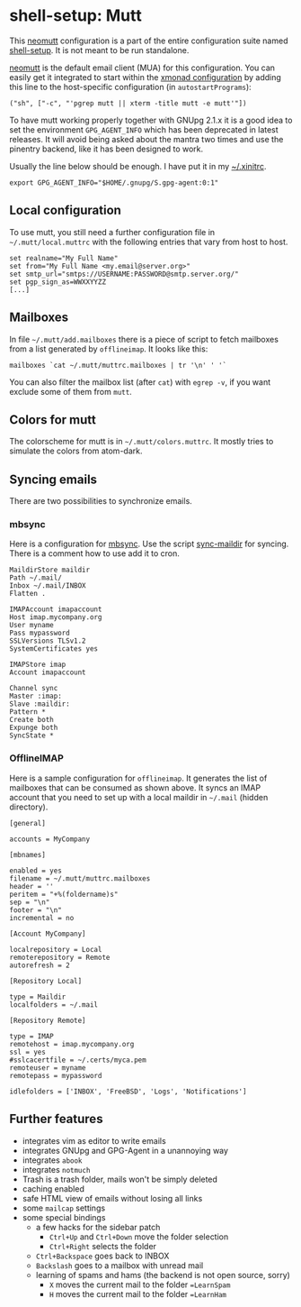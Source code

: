 # shell-setup: Mutt

This [neomutt](https://www.neomutt.org/) configuration is a part of the entire
configuration suite named [shell-setup](https://github.com/nakal/shell-setup).
It is not meant to be run standalone.

[neomutt](https://www.neomutt.org/) is the default email client (MUA) for this
configuration. You can easily get it integrated to start within the
[xmonad configuration](https://github.com/nakal/xmonad-conf) by adding this
line to the host-specific configuration (in `autostartPrograms`):

```
("sh", ["-c", "'pgrep mutt || xterm -title mutt -e mutt'"])
```

To have mutt working properly together with GNUpg 2.1.x it is a good idea
to set the environment `GPG_AGENT_INFO` which has been deprecated in latest
releases. It will avoid being asked about the mantra two times and use the
pinentry backend, like it has been designed to work.

Usually the line below should be enough. I have put it in my
[~/.xinitrc](https://github.com/nakal/xmonad-conf/blob/master/xsettings/.xinitrc).

```
export GPG_AGENT_INFO="$HOME/.gnupg/S.gpg-agent:0:1"
```

## Local configuration

To use mutt, you still need a further configuration file in
`~/.mutt/local.muttrc` with the following entries that vary from host
to host.

```
set realname="My Full Name"
set from="My Full Name <my.email@server.org>"
set smtp_url="smtps://USERNAME:PASSWORD@smtp.server.org/"
set pgp_sign_as=WWXXYYZZ
[...]
```

## Mailboxes

In file `~/.mutt/add.mailboxes` there is a piece of script to fetch mailboxes
from a list generated by `offlineimap`. It looks like this:

```
mailboxes `cat ~/.mutt/muttrc.mailboxes | tr '\n' ' '`
```

You can also filter the mailbox list (after `cat`) with `egrep -v`, if you
want exclude some of them from `mutt`.

## Colors for mutt

The colorscheme for mutt is in `~/.mutt/colors.muttrc`. It mostly tries to
simulate the colors from atom-dark.

## Syncing emails

There are two possibilities to synchronize emails.

### mbsync

Here is a configuration for [mbsync](http://isync.sourceforge.net/).
Use the script [sync-maildir](sync-maildir) for syncing. There
is a comment how to use add it to cron.

```
MaildirStore maildir
Path ~/.mail/
Inbox ~/.mail/INBOX
Flatten .

IMAPAccount imapaccount
Host imap.mycompany.org
User myname
Pass mypassword
SSLVersions TLSv1.2
SystemCertificates yes

IMAPStore imap
Account imapaccount

Channel sync
Master :imap:
Slave :maildir:
Pattern *
Create both
Expunge both
SyncState *
```

### OfflineIMAP

Here is a sample configuration for `offlineimap`. It generates the
list of mailboxes that can be consumed as shown above. It syncs
an IMAP account that you need to set up with a local maildir
in `~/.mail` (hidden directory).

```
[general]

accounts = MyCompany

[mbnames]

enabled = yes
filename = ~/.mutt/muttrc.mailboxes
header = ''
peritem = "+%(foldername)s"
sep = "\n"
footer = "\n"
incremental = no

[Account MyCompany]

localrepository = Local
remoterepository = Remote
autorefresh = 2

[Repository Local]

type = Maildir
localfolders = ~/.mail

[Repository Remote]

type = IMAP
remotehost = imap.mycompany.org
ssl = yes
#sslcacertfile = ~/.certs/myca.pem
remoteuser = myname
remotepass = mypassword

idlefolders = ['INBOX', 'FreeBSD', 'Logs', 'Notifications']
```

## Further features

* integrates vim as editor to write emails
* integrates GNUpg and GPG-Agent in a unannoying way
* integrates `abook`
* integrates `notmuch`
* Trash is a trash folder, mails won't be simply deleted
* caching enabled
* safe HTML view of emails without losing all links
* some `mailcap` settings
* some special bindings
	* a few hacks for the sidebar patch
		* `Ctrl+Up` and `Ctrl+Down`  move the folder selection
		* `Ctrl+Right` selects the folder
	* `Ctrl+Backspace` goes back to INBOX
	* `Backslash` goes to a mailbox with unread mail
	* learning of spams and hams (the backend is not open source, sorry)
		* `X` moves the current mail to the folder `=LearnSpam`
		* `H` moves the current mail to the folder `=LearnHam`
